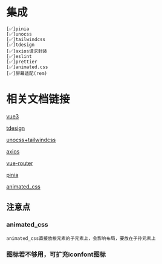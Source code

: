# 集成
    [✅]pinia
    [✅]unocss
    [✅]tailwindcss
    [✅]tdesign
    [✅]axios请求封装
    [✅]eslint
    [✅]prettier
    [✅]animated.css
    [✅]屏幕适配(rem)
# 相关文档链接
[vue3](https://cn.vuejs.org/guide/introduction.html)

[tdesign](https://tdesign.tencent.com/vue-next/overview) 

[unocss+tailwindcss](https://www.tailwindcss.cn/docs/installation) 

[axios](https://axios-http.com/zh/docs/intro) 

[vue-router](https://router.vuejs.org/zh/guide/) 

[pinia](https://pinia.vuejs.org/zh/introduction.html) 

[animated_css](https://animate.style/)

## 注意点
### animated_css 
    animated_css直接放根元素的子元素上，会影响布局，要放在子孙元素上

### 图标若不够用，可扩充iconfont图标

